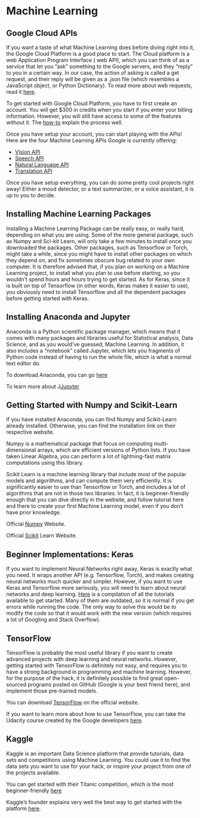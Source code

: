 # Machine Learning

## Google Cloud APIs <a id="google-cloud-apis"></a>

If you want a taste of what Machine Learning does before diving right into it, the Google Cloud Platform is a good place to start. The Cloud platform is a web Application Program Interface \( web API\), which you can think of as a service that let you “ask” something to the Google servers, and they “reply” to you in a certain way. In our case, the action of asking is called a get request, and their reply will be given as a .json file \(which resembles a JavaScript object, or Python Dictionary\). To read more about web requests, read it [here](https://www.tutorialspoint.com/http/http_requests.htm).

To get started with Google Cloud Platform, you have to first create an account. You will get $300 in credits when you start if you enter your billing information. However, you will still have access to some of the features without it. The [how-to](https://cloud.google.com/billing/docs/how-to/manage-billing-account) explain the process well.

Once you have setup your account, you can start playing with the APIs! Here are the four Machine Learning APIs Google is currently offering:

* [Vision API](https://cloud.google.com/vision/docs/quickstart)
* [Speech API](https://cloud.google.com/speech/docs/apis)
* [Natural Language API](https://cloud.google.com/natural-language/docs/reference/rest/)
* [Translation API](https://cloud.google.com/translate/docs/apis)

Once you have setup everything, you can do some pretty cool projects right away! Either a mood detector, or a text summarizer, or a voice assistant, it is up to you to decide.

## Installing Machine Learning Packages <a id="installing-machine-learning-packages"></a>

Installing a Machine Learning Package can be really easy, or really hard, depending on what you are using. Some of the more general package, such as Numpy and Sci-kit Learn, will only take a few minutes to install once you downloaded the packages. Other packages, such as Tensorflow or Torch, might take a while, since you might have to install other packages on which they depend on, and fix sometimes obscure bug related to your own computer. It is therefore advised that, if you plan on working on a Machine Learning project, to install what you plan to use before starting, so you wouldn’t spend hours and hours trying to get started. As for Keras, since it is built on top of Tensorflow \(in other words, Keras makes it easier to use\), you obviously need to install Tensorflow and all the dependent packages before getting started with Keras.

## Installing Anaconda and Jupyter <a id="installing-anaconda-and-jupyter"></a>

Anaconda is a Python scientific package manager, which means that it comes with many packages and libraries useful for Statistical analysis, Data Science, and as you would’ve guessed, Machine Learning. In addition, it also includes a “notebook” called Jupyter, which lets you fragments of Python code instead of having to run the whole file, which is what a normal text editor do.

To download Anaconda, you can go [here](https://www.anaconda.com/download/)

To learn more about J[Jupyter](https://www.datacamp.com/community/tutorials/tutorial-jupyter-notebook)

## Getting Started with Numpy and Scikit-Learn <a id="getting-started-with-numpy-and-scikit-learn"></a>

If you have installed Anaconda, you can find Numpy and Scikit-Learn already installed. Otherwise, you can find the installation link on their respective website.

Numpy is a mathematical package that focus on computing multi-dimensional arrays, which are efficient versions of Python lists. If you have taken Linear Algebra, you can perform a lot of lightning-fast matrix computations using this library.

Scikit Learn is a machine learning library that include most of the popular models and algorithms, and can compute them very efficiently. It is significantly easier to use than Tensorflow or Torch, and includes a lot of algorithms that are not in those two libraries. In fact, it is beginner-friendly enough that you can dive directly in the website, and follow tutorial here and there to create your first Machine Learning model, even if you don’t have prior knowledge.

Official [Numpy](http://www.numpy.org/) Website.

Official [Scikit](http://scikit-learn.org) Learn Website.

## Beginner Implementations: Keras <a id="beginner-implementations-keras"></a>

If you want to implement Neural Networks right away, Keras is exactly what you need. It wraps another API \(e.g. Tensorflow, Torch\), and makes creating neural networks much quicker and simpler. However, if you want to use Keras and Tensorflow more seriously, you will need to learn about neural networks and deep learning. [Here](https://github.com/fchollet/keras-resources) is a compilation of all the tutorials available to get started. Many of them are outdated, so it is normal if you get errors while running the code. The only way to solve this would be to modify the code so that it would work with the new version \(which requires a lot of Googling and Stack Overflow\).

## TensorFlow <a id="tensorflow"></a>

TensorFlow is probably the most useful library if you want to create advanced projects with deep learning and neural networks. However, getting started with TensorFlow is definitely not easy, and requires you to have a strong background in programming and machine learning. However, for the purpose of the hack, it is definitely possible to find great open-sourced programs posted on GitHub \(Google is your best friend here\), and implement those pre-trained models.

You can download [TensorFlow](https://www.tensorflow.org/install/) on the official website.

If you want to learn more about how to use TensorFlow, you can take the Udacity course created by the Google developers [here](https://www.udacity.com/course/deep-learning--ud730).

## Kaggle <a id="kaggle"></a>

Kaggle is an important Data Science platform that provide tutorials, data sets and competitions using Machine Learning. You could use it to find the data sets you want to use for your hack, or inspire your project from one of the projects available.

You can get started with their Titanic competition, which is the most beginner-friendly [here](https://www.kaggle.com/c/titanic)

Kaggle’s founder explains very well the best way to get started with the platform [here](https://www.quora.com/How-should-a-beginner-get-started-on-Kaggle/answer/Anthony-Goldbloom?srid=UWVn).

